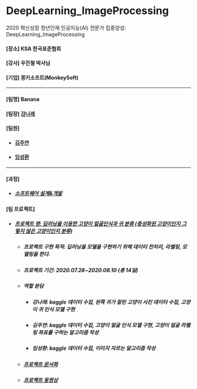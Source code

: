 # DeepLearning_ImageProcessing
2020 혁신성장 청년인재 인공지능(AI) 전문가 집중양성: DeepLearning_ImageProcessing
<h4>[장소] KSA 한국표준협회</h4>
<h4>[강사] 우진철 박사님</h4>
<h4>[기업] 몽키소프트(MonkeySoft)</h4>
<hr>
<h4>[팀명] Banana </h4>
<h4>[팀장] <a href = "https://github.com/kang-hana" > 강나래</a></h4>
  <h4>[팀원]</h4>
  <ul>
  <li>
    <h4><a href="https://github.com/jysaa5">김주연</a></h4>
  </li>
  <li>
    <h4><a href="https://github.com/SeongHwan-Lim">임성환</a></h4>
  </li>
  </ul>
  <hr>
<h4>[과정]</h4>
<ul>
  <li>
    <h5><a href="https://github.com/ksa-banana/Java_Programming/blob/master/Software_Design_And_Development_Process.md">소프트웨어 설계&개발</a></h5>
  </li>
  </ul>
<h4>[팀 프로젝트]</h4>

<ul>
  <li>
    <h5><a href="">프로젝트 명: 딥러닝을 이용한 고양이 얼굴인식과 귀 분류 (중성화된 고양이인지 그렇지 않은 고양이인지 분류)</a></h5>
    <ul>
      <li>
    <h5>프로젝트 구현 목적: 딥러닝을 모델을 구현하기 위해 데이터 전처리, 라벨링, 모델링을 한다.</h5>
      </li>
      <li>
    <h5>프로젝트 기간: 2020.07.28~2020.08.10 (총 14일)</h5>
      </li>
     <li>
    <h5>역할 분담</h5>
      </li>
      <ul>
        <li>
          <h5>강나래: kaggle 데이터 수집, 왼쪽 귀가 잘린 고양이 사진 데이터 수집, 고양이 귀 인식 모델 구현</h5> 
        </li>
         <li>
          <h5>김주연: kaggle 데이터 수집, 고양이 얼굴 인식 모델 구현, 고양이 얼굴 라벨링 좌표를 구하는 알고리즘 작성</h5> 
        </li>
         <li>
          <h5>임성환: kaggle 데이터 수집, 이미지 자르는 알고리즘 작성</h5> 
        </li>
      </ul>
      <li>
        <h5><a href="">프로젝트 문서화</a></h5>
      </li>
       <li>
        <h5><a href="">프로젝트 동영상</a></h5>
      </li>
   </ul>
</li>
</ul>

